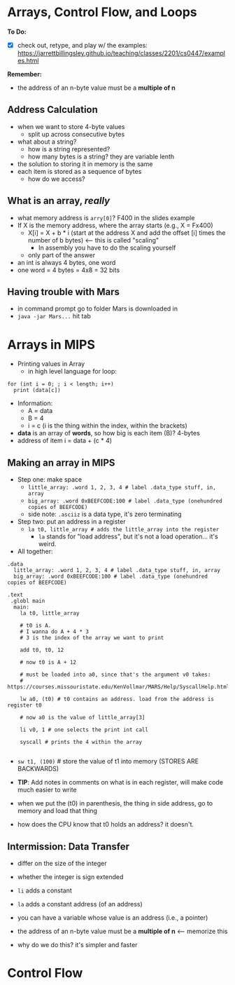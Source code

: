# Arrays, Control Flow, and Loops

**To Do:** 

- [x] check out, retype, and play w/ the examples: https://jarrettbillingsley.github.io/teaching/classes/2201/cs0447/examples.html 

**Remember:**
* the address of an n-byte value must be a **multiple of n**

## Address Calculation 
* when we want to store 4-byte values
  * split up across consecutive bytes
* what about a string?
  * how is a string represented?
  * how many bytes is a string? they are variable lenth
* the solution to storing it in memory is the same
* each item is stored as a sequence of bytes
  * how do we access?
 
 ## What is an array, *really*
 * what memory address is `arry[0]`? F400 in the slides example
 * If X is the memory address, where the array starts (e.g., X = Fx400)
    * X[i] = X + b * i (start at the address X and add the offset [i] times the number of b bytes) <-- this is called "scaling"
      * In assembly you have to do the scaling yourself
    * only part of the answer
 * an int is always 4 bytes, one word
 * one word = 4 bytes = 4x8 = 32 bits
 
 ## Having trouble with Mars
 * in command prompt go to folder Mars is downloaded in
 * `java -jar Mars...` hit tab 
 
 # Arrays in MIPS
* Printing values in Array
  * in high level language for loop:

```
for (int i = 0; ; i < length; i++)
  print (data[c])
```
* Information:
  * A = data
  * B = 4
  * i = c (i is the thing within the index, within the brackets)
* **data** is an array of **words**, so how big is each item (B)? 4-bytes
* address of item i = data + (c * 4) 

## Making an array in MIPS

* Step one: make space
  * `little_array: .word 1, 2, 3, 4 # label .data_type stuff, in, array`
  * `big_array: .word 0xBEEFCODE:100 # label .data_type (onehundred copies of BEEFCODE)`
  * side note: `.asciiz` is a data type, it's zero terminating
* Step two: put an address in a register
  * `la t0, little_array # adds the little_array into the register` 
    * `la` stands for "load address", but it's not a load operation... it's weird.
* All together:

```
.data
  little_array: .word 1, 2, 3, 4 # label .data_type stuff, in, array
  big_array: .word 0xBEEFCODE:100 # label .data_type (onehundred copies of BEEFCODE)

.text
 .globl main
  main: 
    la t0, little_array

    # t0 is A.
    # I wanna do A + 4 * 3
    # 3 is the index of the array we want to print

    add t0, t0, 12

    # now t0 is A + 12
    
    # must be loaded into a0, since that's the argument v0 takes: 
    # https://courses.missouristate.edu/KenVollmar/MARS/Help/SyscallHelp.html
    
    lw a0, (t0) # t0 contains an address. load from the address is register t0
    
    # now a0 is the value of little_array[3]
    
    li v0, 1 # one selects the print int call
    
    syscall # prints the 4 within the array
    
```

* `sw t1, (100)` # store the value of t1 into memory (STORES ARE BACKWARDS)

* **TIP**: Add notes in comments on what is in each register, will make code much easier to write
* when we put the (t0) in parenthesis, the thing in side address, go to memory and load that thing
 * how does the CPU know that t0 holds an address? it doesn't.

## Intermission: Data Transfer
* differ on the size of the integer
* whether the integer is sign extended
 * `li` adds a constant
 * `la` adds a constant address (of an address)
 
 
 * you can have a variable whose value is an address (i.e., a pointer)
 * the address of an n-byte value must be a **multiple of n** <-- memorize this
  * why do we do this? it's simpler and faster
  
 # Control Flow
 
